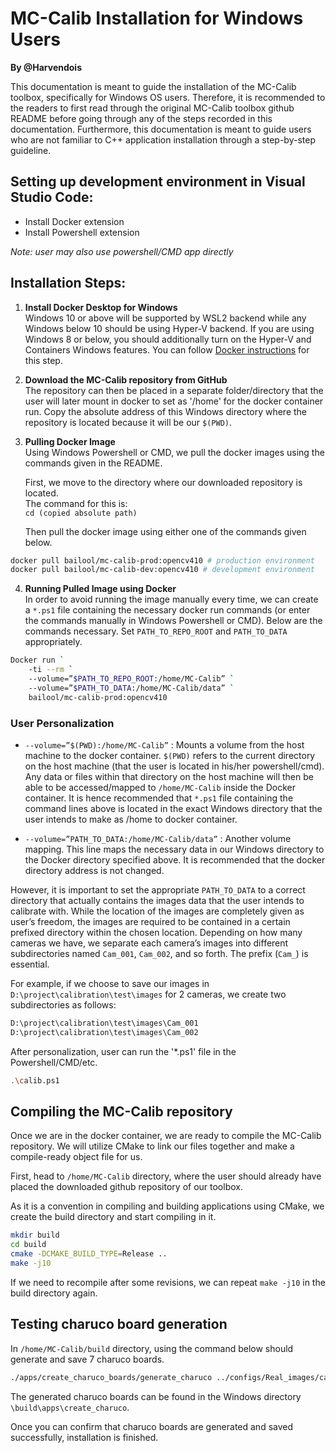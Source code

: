 # MC-Calib Installation for Windows Users
**By @Harvendois**  

This documentation is meant to guide the installation of the MC-Calib toolbox, specifically for Windows OS users. Therefore, it is recommended to the readers to first read through the original MC-Calib toolbox github README before going through any of the steps recorded in this documentation. Furthermore, this documentation is meant to guide users who are not familiar to C++ application installation through a step-by-step guideline.

## Setting up development environment in Visual Studio Code:
- Install Docker extension 
- Install Powershell extension 

*Note: user may also use powershell/CMD app directly*

## Installation Steps:

1. **Install Docker Desktop for Windows**  
   Windows 10 or above will be supported by WSL2 backend while any Windows below 10 should be using Hyper-V backend. If you are using Windows 8 or below, you should additionally turn on the Hyper-V and Containers Windows features. You can follow [Docker instructions](https://docs.docker.com/desktop/install/windows-install/) for this step.


2. **Download the MC-Calib repository from GitHub**  
   The repository can then be placed in a separate folder/directory that the user will later mount in docker to set as '/home' for the docker container run. Copy the absolute address of this Windows directory where the repository is located because it will be our `$(PWD)`.

3. **Pulling Docker Image**  
   Using Windows Powershell or CMD, we pull the docker images using the commands given in the README.  
   
   First, we move to the directory where our downloaded repository is located.  
   The command for this is:  
   `cd (copied absolute path)`  

   Then pull the docker image using either one of the commands given below.

```bash
docker pull bailool/mc-calib-prod:opencv410 # production environment
docker pull bailool/mc-calib-dev:opencv410 # development environment
```

4. **Running Pulled Image using Docker**  
In order to avoid running the image manually every time, we can create a `*.ps1` file containing the necessary docker run commands (or enter the commands manually in Windows Powershell or CMD). Below are the commands necessary. Set `PATH_TO_REPO_ROOT` and `PATH_TO_DATA` appropriately.


```bash
Docker run `
    -ti --rm `
    --volume=”$PATH_TO_REPO_ROOT:/home/MC-Calib” `
    --volume=”$PATH_TO_DATA:/home/MC-Calib/data” `
    bailool/mc-calib-prod:opencv410
```

### User Personalization

- `--volume=”$(PWD):/home/MC-Calib”` : 
Mounts a volume from the host machine to the docker container. `$(PWD)` refers to the current directory on the host machine (that the user is located in his/her powershell/cmd). Any data or files within that directory on the host machine will then be able to be accessed/mapped to `/home/MC-Calib` inside the Docker container. It is hence recommended that `*.ps1` file containing the command lines above is located in the exact Windows directory that the user intends to make as /home to docker container.

- `--volume=”PATH_TO_DATA:/home/MC-Calib/data”` : 
Another volume mapping. This line maps the necessary data in our Windows directory to the Docker directory specified above. It is recommended that the docker directory address is not changed.

However, it is important to set the appropriate `PATH_TO_DATA` to a correct directory that actually contains the images data that the user intends to calibrate with. While the location of the images are completely given as user’s freedom, the images are required to be contained in a certain prefixed directory within the chosen location. Depending on how many cameras we have, we separate each camera’s images into different subdirectories named `Cam_001`, `Cam_002`, and so forth. The prefix (`Cam_`) is essential.

For example, if we choose to save our images in `D:\project\calibration\test\images` for 2 cameras, we create two subdirectories as follows:

```bash
D:\project\calibration\test\images\Cam_001
D:\project\calibration\test\images\Cam_002
```
After personalization, user can run the '*.ps1' file in the Powershell/CMD/etc.

```bash
.\calib.ps1
```

## Compiling the MC-Calib repository

Once we are in the docker container, we are ready to compile the MC-Calib repository. We will utilize CMake to link our files together and make a compile-ready object file for us.

First, head to `/home/MC-Calib` directory, where the user should already have placed the downloaded github repository of our toolbox.

As it is a convention in compiling and building applications using CMake, we create the build directory and start compiling in it.

```bash
mkdir build
cd build
cmake -DCMAKE_BUILD_TYPE=Release ..
make -j10
```

If we need to recompile after some revisions, we can repeat `make -j10` in the build directory again.

## Testing charuco board generation

In `/home/MC-Calib/build` directory, using the command below should generate and save 7 charuco boards.

```bash
./apps/create_charuco_boards/generate_charuco ../configs/Real_images/calib_param_Seq01_Non-overlapping.yml
```

The generated charuco boards can be found in the Windows directory `\build\apps\create_charuco`.

Once you can confirm that charuco boards are generated and saved successfully, installation is finished.
